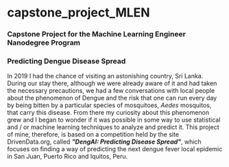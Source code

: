 # capstone_project_MLEN
### Capstone Project for the Machine Learning Engineer Nanodegree Program <br>
### Predicting Dengue Disease Spread <br>
In 2019 I had the chance of visiting an astonishing country, Sri Lanka. During our stay there, although we were already aware of it and had taken the necessary precautions, we had a few conversations with local people about the phenomenon of Dengue and the risk that one can run every day by being bitten by a particular species of mosquitoes, _Aedes_ mosquitos, that carry this disease. From there my curiosity about this phenomenon grew and I began to wonder if it was possible in some way to use statistical and / or machine learning techniques to analyze and predict it. This project of mine, therefore, is based on a competition held by the site DrivenData.org, called **_"DengAI: Predicting Disease Spread"_**, which focuses on finding a way of predicting the next dengue fever local epidemic in San Juan, Puerto Rico and Iquitos, Peru.
